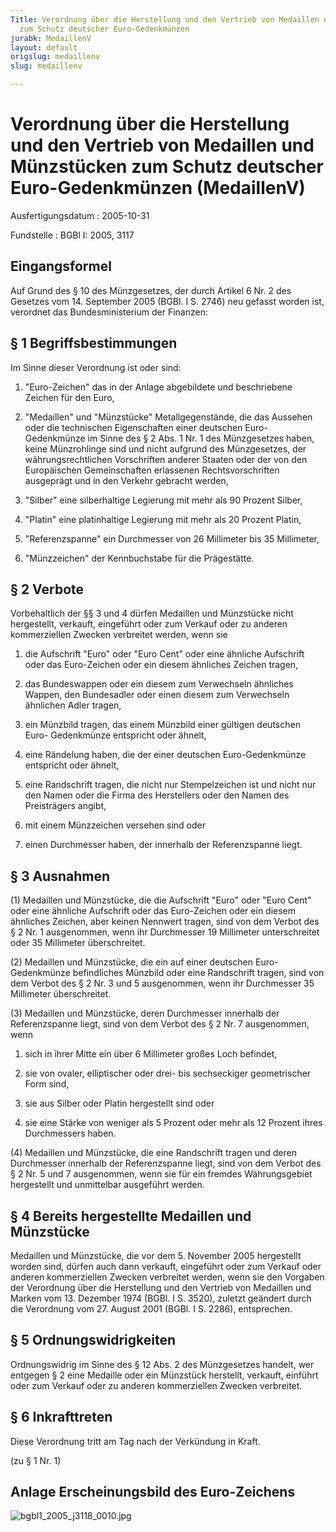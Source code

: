 ```yaml
---
Title: Verordnung über die Herstellung und den Vertrieb von Medaillen und Münzstücken
  zum Schutz deutscher Euro-Gedenkmünzen
jurabk: MedaillenV
layout: default
origslug: medaillenv
slug: medaillenv

---
```


# Verordnung über die Herstellung und den Vertrieb von Medaillen und Münzstücken zum Schutz deutscher Euro-Gedenkmünzen (MedaillenV)

Ausfertigungsdatum
:   2005-10-31

Fundstelle
:   BGBl I: 2005, 3117



## Eingangsformel

Auf Grund des § 10 des Münzgesetzes, der durch Artikel 6 Nr. 2 des
Gesetzes vom 14. September 2005 (BGBl. I S. 2746) neu gefasst worden
ist, verordnet das Bundesministerium der Finanzen:


## § 1 Begriffsbestimmungen

Im Sinne dieser Verordnung ist oder sind:

1.  "Euro-Zeichen" das in der Anlage abgebildete und beschriebene Zeichen
    für den Euro,


2.  "Medaillen" und "Münzstücke" Metallgegenstände, die das Aussehen oder
    die technischen Eigenschaften einer deutschen Euro-Gedenkmünze im
    Sinne des § 2 Abs. 1 Nr. 1 des Münzgesetzes haben, keine Münzrohlinge
    sind und nicht aufgrund des Münzgesetzes, der währungsrechtlichen
    Vorschriften anderer Staaten oder der von den Europäischen
    Gemeinschaften erlassenen Rechtsvorschriften ausgeprägt und in den
    Verkehr gebracht werden,


3.  "Silber" eine silberhaltige Legierung mit mehr als 90 Prozent Silber,


4.  "Platin" eine platinhaltige Legierung mit mehr als 20 Prozent Platin,


5.  "Referenzspanne" ein Durchmesser von 26 Millimeter bis 35 Millimeter,


6.  "Münzzeichen" der Kennbuchstabe für die Prägestätte.





## § 2 Verbote

Vorbehaltlich der §§ 3 und 4 dürfen Medaillen und Münzstücke nicht
hergestellt, verkauft, eingeführt oder zum Verkauf oder zu anderen
kommerziellen Zwecken verbreitet werden, wenn sie

1.  die Aufschrift "Euro" oder "Euro Cent" oder eine ähnliche Aufschrift
    oder das Euro-Zeichen oder ein diesem ähnliches Zeichen tragen,


2.  das Bundeswappen oder ein diesem zum Verwechseln ähnliches Wappen, den
    Bundesadler oder einen diesem zum Verwechseln ähnlichen Adler tragen,


3.  ein Münzbild tragen, das einem Münzbild einer gültigen deutschen Euro-
    Gedenkmünze entspricht oder ähnelt,


4.  eine Rändelung haben, die der einer deutschen Euro-Gedenkmünze
    entspricht oder ähnelt,


5.  eine Randschrift tragen, die nicht nur Stempelzeichen ist und nicht
    nur den Namen oder die Firma des Herstellers oder den Namen des
    Preisträgers angibt,


6.  mit einem Münzzeichen versehen sind oder


7.  einen Durchmesser haben, der innerhalb der Referenzspanne liegt.





## § 3 Ausnahmen

(1) Medaillen und Münzstücke, die die Aufschrift "Euro" oder "Euro
Cent" oder eine ähnliche Aufschrift oder das Euro-Zeichen oder ein
diesem ähnliches Zeichen, aber keinen Nennwert tragen, sind von dem
Verbot des § 2 Nr. 1 ausgenommen, wenn ihr Durchmesser 19 Millimeter
unterschreitet oder 35 Millimeter überschreitet.

(2) Medaillen und Münzstücke, die ein auf einer deutschen Euro-
Gedenkmünze befindliches Münzbild oder eine Randschrift tragen, sind
von dem Verbot des § 2 Nr. 3 und 5 ausgenommen, wenn ihr Durchmesser
35 Millimeter überschreitet.

(3) Medaillen und Münzstücke, deren Durchmesser innerhalb der
Referenzspanne liegt, sind von dem Verbot des § 2 Nr. 7 ausgenommen,
wenn

1.  sich in ihrer Mitte ein über 6 Millimeter großes Loch befindet,


2.  sie von ovaler, elliptischer oder drei- bis sechseckiger geometrischer
    Form sind,


3.  sie aus Silber oder Platin hergestellt sind oder


4.  sie eine Stärke von weniger als 5 Prozent oder mehr als 12 Prozent
    ihres Durchmessers haben.




(4) Medaillen und Münzstücke, die eine Randschrift tragen und deren
Durchmesser innerhalb der Referenzspanne liegt, sind von dem Verbot
des § 2 Nr. 5 und 7 ausgenommen, wenn sie für ein fremdes
Währungsgebiet hergestellt und unmittelbar ausgeführt werden.


## § 4 Bereits hergestellte Medaillen und Münzstücke

Medaillen und Münzstücke, die vor dem 5. November 2005 hergestellt
worden sind, dürfen auch dann verkauft, eingeführt oder zum Verkauf
oder anderen kommerziellen Zwecken verbreitet werden, wenn sie den
Vorgaben der Verordnung über die Herstellung und den Vertrieb von
Medaillen und Marken vom 13. Dezember 1974 (BGBl. I S. 3520), zuletzt
geändert durch die Verordnung vom 27. August 2001 (BGBl. I S. 2286),
entsprechen.


## § 5 Ordnungswidrigkeiten

Ordnungswidrig im Sinne des § 12 Abs. 2 des Münzgesetzes handelt, wer
entgegen § 2 eine Medaille oder ein Münzstück herstellt, verkauft,
einführt oder zum Verkauf oder zu anderen kommerziellen Zwecken
verbreitet.


## § 6 Inkrafttreten

Diese Verordnung tritt am Tag nach der Verkündung in Kraft.

(zu § 1 Nr. 1)

## Anlage Erscheinungsbild des Euro-Zeichens

![bgbl1_2005_j3118_0010.jpg](bgbl1_2005_j3118_0010.jpg)
